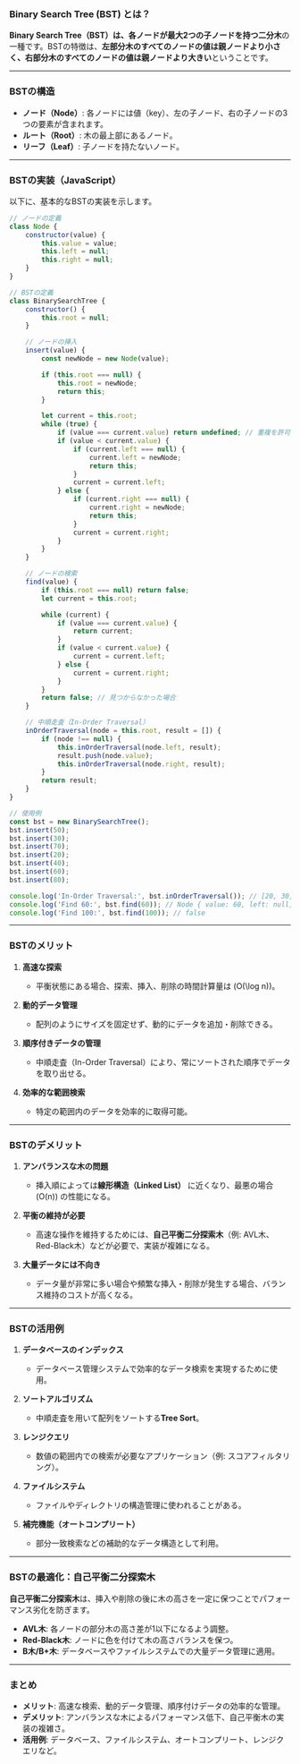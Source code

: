 ### **Binary Search Tree (BST) とは？**

**Binary Search Tree（BST）**は、各ノードが最大2つの子ノードを持つ**二分木**の一種です。BSTの特徴は、**左部分木のすべてのノードの値は親ノードより小さく、右部分木のすべてのノードの値は親ノードより大きい**ということです。

---

### **BSTの構造**

- **ノード（Node）**: 各ノードには値（key）、左の子ノード、右の子ノードの3つの要素が含まれます。
- **ルート（Root）**: 木の最上部にあるノード。
- **リーフ（Leaf）**: 子ノードを持たないノード。

---

### **BSTの実装（JavaScript）**

以下に、基本的なBSTの実装を示します。

```javascript
// ノードの定義
class Node {
    constructor(value) {
        this.value = value;
        this.left = null;
        this.right = null;
    }
}

// BSTの定義
class BinarySearchTree {
    constructor() {
        this.root = null;
    }

    // ノードの挿入
    insert(value) {
        const newNode = new Node(value);

        if (this.root === null) {
            this.root = newNode;
            return this;
        }

        let current = this.root;
        while (true) {
            if (value === current.value) return undefined; // 重複を許可しない場合
            if (value < current.value) {
                if (current.left === null) {
                    current.left = newNode;
                    return this;
                }
                current = current.left;
            } else {
                if (current.right === null) {
                    current.right = newNode;
                    return this;
                }
                current = current.right;
            }
        }
    }

    // ノードの検索
    find(value) {
        if (this.root === null) return false;
        let current = this.root;

        while (current) {
            if (value === current.value) {
                return current;
            }
            if (value < current.value) {
                current = current.left;
            } else {
                current = current.right;
            }
        }
        return false; // 見つからなかった場合
    }

    // 中順走査（In-Order Traversal）
    inOrderTraversal(node = this.root, result = []) {
        if (node !== null) {
            this.inOrderTraversal(node.left, result);
            result.push(node.value);
            this.inOrderTraversal(node.right, result);
        }
        return result;
    }
}

// 使用例
const bst = new BinarySearchTree();
bst.insert(50);
bst.insert(30);
bst.insert(70);
bst.insert(20);
bst.insert(40);
bst.insert(60);
bst.insert(80);

console.log('In-Order Traversal:', bst.inOrderTraversal()); // [20, 30, 40, 50, 60, 70, 80]
console.log('Find 60:', bst.find(60)); // Node { value: 60, left: null, right: null }
console.log('Find 100:', bst.find(100)); // false
```

---

### **BSTのメリット**

1. **高速な探索**
    - 平衡状態にある場合、探索、挿入、削除の時間計算量は \(O(\log n)\)。

2. **動的データ管理**
    - 配列のようにサイズを固定せず、動的にデータを追加・削除できる。

3. **順序付きデータの管理**
    - 中順走査（In-Order Traversal）により、常にソートされた順序でデータを取り出せる。

4. **効率的な範囲検索**
    - 特定の範囲内のデータを効率的に取得可能。

---

### **BSTのデメリット**

1. **アンバランスな木の問題**
    - 挿入順によっては**線形構造（Linked List）** に近くなり、最悪の場合 \(O(n)\) の性能になる。

2. **平衡の維持が必要**
    - 高速な操作を維持するためには、**自己平衡二分探索木**（例: AVL木、Red-Black木）などが必要で、実装が複雑になる。

3. **大量データには不向き**
    - データ量が非常に多い場合や頻繁な挿入・削除が発生する場合、バランス維持のコストが高くなる。

---

### **BSTの活用例**

1. **データベースのインデックス**
    - データベース管理システムで効率的なデータ検索を実現するために使用。

2. **ソートアルゴリズム**
    - 中順走査を用いて配列をソートする**Tree Sort**。

3. **レンジクエリ**
    - 数値の範囲内での検索が必要なアプリケーション（例: スコアフィルタリング）。

4. **ファイルシステム**
    - ファイルやディレクトリの構造管理に使われることがある。

5. **補完機能（オートコンプリート）**
    - 部分一致検索などの補助的なデータ構造として利用。

---

### **BSTの最適化：自己平衡二分探索木**

**自己平衡二分探索木**は、挿入や削除の後に木の高さを一定に保つことでパフォーマンス劣化を防ぎます。

- **AVL木**: 各ノードの部分木の高さ差が1以下になるよう調整。
- **Red-Black木**: ノードに色を付けて木の高さバランスを保つ。
- **B木/B+木**: データベースやファイルシステムでの大量データ管理に適用。

---

### **まとめ**

- **メリット**: 高速な検索、動的データ管理、順序付けデータの効率的な管理。
- **デメリット**: アンバランスな木によるパフォーマンス低下、自己平衡木の実装の複雑さ。
- **活用例**: データベース、ファイルシステム、オートコンプリート、レンジクエリなど。

